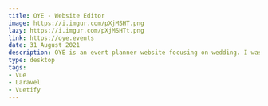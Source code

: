 ```yaml
---
title: OYE - Website Editor
image: https://i.imgur.com/pXjMSHT.png
lazy: https://i.imgur.com/pXjMSHTt.png
link: https://oye.events
date: 31 August 2021
description: OYE is an event planner website focusing on wedding. I was responsible in building a website editor for the E-Album section of the web app. 
type: desktop
tags:
- Vue
- Laravel
- Vuetify
---
```

